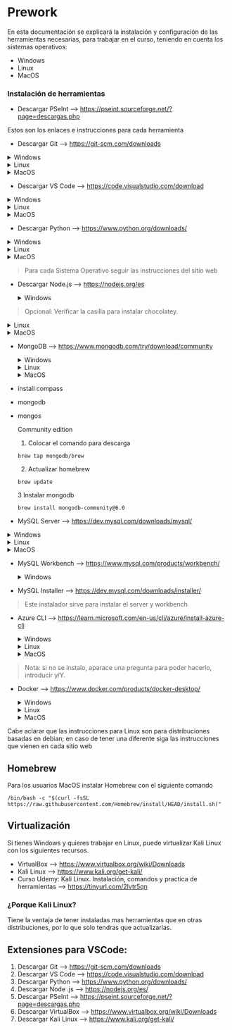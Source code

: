 # Prework
En esta documentación se explicará la instalación y configuración de las herramientas necesarias, para trabajar en el curso, teniendo en cuenta los sistemas operativos:

- Windows
- Linux
- MacOS

### Instalación de herramientas

- Descargar PSeInt --> https://pseint.sourceforge.net/?page=descargas.php

Estos son los enlaces e instrucciones para cada herramienta
- Descargar Git --> https://git-scm.com/downloads

<details>
<summary>Windows</summary>

1. Descargar el ejecutable en su ultima versión.
2. Seguir las instrucciones y configuración por defecto.
3. Abrir un terminal de CMD.
4. Verificar la instalación
   ```
   git --version
   ```
</details>

<details>
<summary>Linux</summary>

1. Abrir un terminal.
2. Colocar el comando segun la distribución.
   ```
   apt-get install git
   ```
Para otras distribuciones
```
yum install git
```
1. Verificar la instalación
   ```
   git --version
   ```
</details>

<details>
<summary>MacOS</summary>

1. Abrir un terminal
2. Colocar el comando
```
brew install git
```
3. Verificar la instalación
   ```
   git --version
   ```
</details>

- Descargar VS Code --> https://code.visualstudio.com/download

<details>
<summary>Windows</summary>

Microsoft Store
1. Abrir la Microsoft Store.
2. Buscar Visual studio code.
3. Descargar el ejecutable en su ultima versión.
4. Seguir las instrucciones y configuración por defecto.
</details>

<details>
<summary>Linux</summary>

1. Descargar el archivo .deb
2. Colocar el comando.
   ```
   sudo apt install ./nombredelarchivo
   ```
</details>

<details>
<summary>MacOS</summary>

1. Abrir un terminal
2. Colocar el comando
   ```
   brew install --cask visual-studio-code
   ```
</details>

- Descargar Python --> https://www.python.org/downloads/

<details>
<summary>Windows</summary>

Microsoft Store
1. Abrir la Microsoft Store.
2. Buscar Python.
3. Descargar el ejecutable en su ultima versión.
4. Instalar.

Ejecutable
1. Descargar el ejecutable en su ultima versión.
2. Seguir las instrucciones y configuración por defecto.
3. Importante: Verificar la casilla para agregar el Path a las variables de entorno del sistema.
4. Para verificar la instalación:
   ```
   python --version
   ```
</details>

<details>
<summary>Linux</summary>

Por defecto esta instalado python.
1. Abrir una terminal
2. Para verificar que este instalado.
   ```
   python3 --version
   ```
</details>

<details>
<summary>MacOS</summary>

1. Descargar la ultima versión
2. Abrir el archivo .pkg y seguir las instrucciónes
3. Verificar la instalación
   ```
   python --version
   ```
</details>

> Para cada Sistema Operativo seguir las instrucciones del sitio web

- Descargar Node.js --> https://nodejs.org/es

  <details>
  <summary>Windows</summary>

  1. Descargar el ejecutable en su ultima versión (LTS)
  2. Seguir las instrucciones y configuración por defecto.
  3. Para verificar la instalación.
   ```
   node --version
   ```
> Opcional: Verificar la casilla para instalar chocolatey.
   </details>

  <details>
  <summary>Linux</summary>

  1. Abrir una terminal.
  2. Para instalar node.
  ```
  sudo apt install nodejs -y
  ```

  3. Para instalar npm
  ```
  sudo apt install npm -y
  ```

  4. Para verifivar node
  ```
  nodejs --version
  ```

  5. Para verificar npm
  ```
  npm --version
  ```
  </details>

  <details>
  <summary>MacOS</summary>

  1. Abrir una terminal

  2. Colocar el comando
  ```
  brew install node
  ```
  </details>

- MongoDB --> https://www.mongodb.com/try/download/community

  <details>
  <summary>Windows</summary>

  1. Descargar el ejecutable en su ultima versión (LTS)
  2. Seguir las instrucciones y configuración por defecto
  </details>

  <details>
  <summary>Linux</summary>

  1. Abrir una terminal.
  2. Colocar el comando.
   ```
   sudo apt-get install -y mongodb-org
   ```
  </details>

  <details>
  <summary>MacOS</summary>

  mongodb community server
  1. descargar el archivo .pkg
  2. Ingresar a la carpeta bin
  3. Doble clic en:
- install compass
- mongodb
- mongos

  Community edition

  1. Colocar el comando para descarga
  ```
  brew tap mongodb/brew
  ```
  2. Actualizar homebrew
  ```
  brew update
  ```
  3 Instalar mongodb
  ```
  brew install mongodb-community@6.0
  ```
  </details>

- MySQL Server --> https://dev.mysql.com/downloads/mysql/

<details>
   <summary>Windows</summary>

   1. Descargar el ejecutable en su ultima versión
   2. Seguir las instrucciones
> Nota: se pedira crear las credenciales del server, guardarlas para conectarse despues.
</details>

<details>
<summary>Linux</summary>

   1. Descargar el archivo .deb
   2. cd Downloads
   3. Colocar los comandos
   ```
   sudo apt install -y wget
   sudo apt install ./nombre archivo .deb
   ```
   </details>

   <details>
   <summary>MacOS</summary>

   mongodb community server
   1. Abrir una terminal
   2. Colocar el comando para descarga
    ```
    brew install mysql
    ```
   3. Actualizar homebrew.
   </details>

- MySQL Workbench --> https://www.mysql.com/products/workbench/

  <details>
    <summary>Windows</summary>

   1. Descargar el ejecutable en su ultima versión.
   2. Seguir las instrucciones
   3. Descargar el ejecutable en su ultima versión.
   4. seguir instrucciones
   5. Abrir un CMD
   6. Para verificar que este instalado.
    ```
    az
    ```
   </details>

- MySQL Installer --> https://dev.mysql.com/downloads/installer/

> Este instalador sirve para instalar el server y workbench

- Azure CLI --> https://learn.microsoft.com/en-us/cli/azure/install-azure-cli

   <details>
   <summary>Windows</summary>

   1. Descargar el ejecutable en su ultima versión
   2. Seguir instrucciones
   3. Abrir un CMD
   4. Para verificar
    ```
    az
    ```
   </details>

   <details>
    <summary>Linux</summary>

   1. Escoger el archivo conforme a la distribución
   2. Seguir instrucciones del sitio web
   3. Para verificar que este instalado.
    ```
    az
    ```
   </details>

   <details>
   <summary>MacOS</summary>

   1. Colocar el comando para descarga y actualización de homebrew
    ```
    brew update && brew install azure-cli
    ```
   2. Si pide reinstalar
    ```
    brew reinstall azure-cli
    ```
   3. Para iniciar sesión en Azure colocar
   ```
   az login
    ```
  Se abrirar una pestaña de tu navegador iniciar sesión en tu cuenta de Azure y estara terminado el proceso
   </details>

> Nota: si no se instalo, aparace una pregunta para poder hacerlo, introducir y/Y.


- Docker --> https://www.docker.com/products/docker-desktop/

   <details>
   <summary>Windows</summary>

   1. Descargar el ejecutable en su ultima versión (LTS)
   2. Seguir las instrucciones
   3. Ejecutar docker
   > Nota: es caso de pedir el WSL, introducir en una terminal de CDM wsl --update
   </details>

    <details>
    <summary>Linux</summary>

   1. Abrir una terminal
   2. Colocar el comando
   ```
    sudo apt install -y docker.io
    ```
   </details>

    <details>
    <summary>MacOS</summary>

   1. Seguir las instrucciones del sitio web

Cabe aclarar que las instrucciones para Linux son para distribuciones basadas en debian; en caso de tener una diferente siga las instrucciones que vienen en cada sitio web
    </details>


## Homebrew

Para los usuarios MacOS instalar Homebrew con el siguiente comando
 ```
/bin/bash -c "$(curl -fsSL https://raw.githubusercontent.com/Homebrew/install/HEAD/install.sh)"
  ```

## Virtualización

Si tienes Windows y quieres trabajar en Linux, puede virtualizar Kali Linux con los siguientes recursos.

- VirtualBox --> https://www.virtualbox.org/wiki/Downloads
- Kali Linux --> https://www.kali.org/get-kali/
- Curso Udemy: Kali Linux. Instalación, comandos y practica de herramientas --> https://tinyurl.com/2lvtr5qn

### ¿Porque Kali Linux?
Tiene la ventaja de tener instaladas mas herramientas que en otras distribuciones, por lo que solo tendras que actualizarlas.

## Extensiones para VSCode:

1. Descargar Git --> https://git-scm.com/downloads
2. Descargar VS Code --> https://code.visualstudio.com/download
3. Descargar Python --> https://www.python.org/downloads/
4. Descargar Node .js --> https://nodejs.org/es/
5. Descargar PSeInt --> https://pseint.sourceforge.net/?page=descargas.php
6. Descargar VirtualBox --> https://www.virtualbox.org/wiki/Downloads
7. Descargar Kali Linux --> https://www.kali.org/get-kali/
